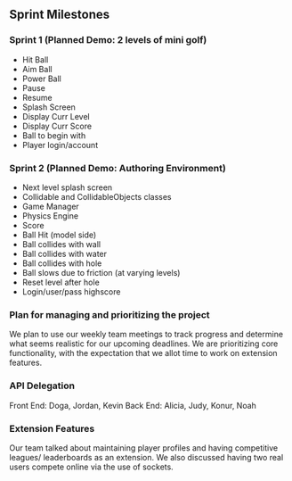 ## Sprint Milestones

### Sprint 1 (Planned Demo: 2 levels of mini golf)

* Hit Ball
* Aim Ball
* Power Ball
* Pause
* Resume
* Splash Screen
* Display Curr Level
* Display Curr Score
* Ball to begin with
* Player login/account

### Sprint 2 (Planned Demo: Authoring Environment)

* Next level splash screen
* Collidable and CollidableObjects classes
* Game Manager
* Physics Engine
* Score
* Ball Hit (model side)
* Ball collides with wall
* Ball collides with water
* Ball collides with hole
* Ball slows due to friction (at varying levels)
* Reset level after hole
* Login/user/pass highscore

### Plan for managing and prioritizing the project

We plan to use our weekly team meetings to track progress and determine what seems realistic for our
upcoming deadlines. We are prioritizing core functionality, with the expectation that we allot time
to work on extension features.

### API Delegation

Front End: Doga, Jordan, Kevin
Back End: Alicia, Judy, Konur, Noah

### Extension Features

Our team talked about maintaining player profiles and having competitive leagues/ leaderboards as an
extension.  We also discussed having two real users compete online via the use of sockets.